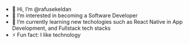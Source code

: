 - 👋 Hi, I’m @rafusekeldan
- 👀 I’m interested in becoming a Software Developer
- 🌱 I’m currently learning new techologies such as React Native in App Development, and Fullstack tech stacks
- ⚡ Fun fact: I like technology
